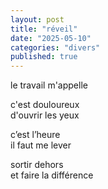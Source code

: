 ```yaml
---
layout: post
title: "réveil"
date: "2025-05-10"
categories: "divers"
published: true
---
```


le travail m'appelle  

c'est douloureux  
d'ouvrir les yeux  

c’est l’heure  
il faut me lever  

sortir dehors  
et faire la différence  
